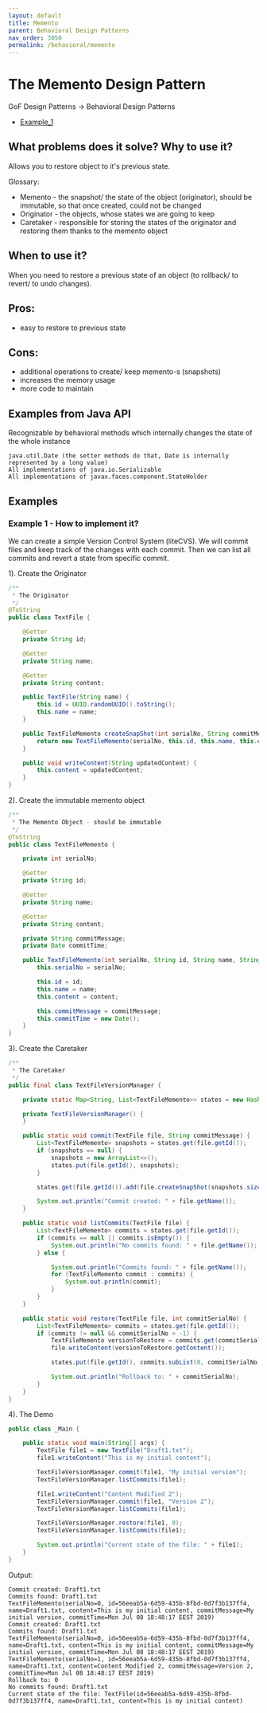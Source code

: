 ```yaml
---
layout: default
title: Memento
parent: Behavioral Design Patterns
nav_order: 3050
permalink: /behavioral/memento
---
```



# The Memento Design Pattern 

GoF Design Patterns -> Behavioral Design Patterns

- [Example_1](https://github.com/Iretha/ebook-design-patterns/tree/master/src/com/smdev/behavioral/memento) 

## What problems does it solve? Why to use it?
Allows you to restore object to it's previous state.

Glossary:
- Memento - the snapshot/ the state of the object (originator), should be immutable, so that once created, could not be changed
- Originator - the objects, whose states we are going to keep
- Caretaker - responsible for storing the states of the originator and restoring them thanks to the memento object

## When to use it?
When you need to restore a previous state of an object (to rollback/ to revert/ to undo changes).

## Pros:
- easy to restore to previous state

## Cons:
- additional operations to create/ keep memento-s (snapshots)
- increases the memory usage
- more code to maintain

## Examples from Java API
Recognizable by behavioral methods which internally changes the state of the whole instance
```
java.util.Date (the setter methods do that, Date is internally represented by a long value)
All implementations of java.io.Serializable
All implementations of javax.faces.component.StateHolder
```
## Examples
### Example 1 - How to implement it?
We can create a simple Version Control System (liteCVS). We will commit files and keep track of the changes with each
commit. Then we can list all commits and revert a state from specific commit.

1). Create the Originator
```java
/**
 * The Originator
 */
@ToString
public class TextFile {

    @Getter
    private String id;

    @Getter
    private String name;

    @Getter
    private String content;

    public TextFile(String name) {
        this.id = UUID.randomUUID().toString();
        this.name = name;
    }

    public TextFileMemento createSnapShot(int serialNo, String commitMessage){
        return new TextFileMemento(serialNo, this.id, this.name, this.content, commitMessage);
    }

    public void writeContent(String updatedContent) {
        this.content = updatedContent;
    }
}
```
2). Create the immutable memento object
```java
/**
 * The Memento Object - should be immutable
 */
@ToString
public class TextFileMemento {

    private int serialNo;

    @Getter
    private String id;

    @Getter
    private String name;

    @Getter
    private String content;

    private String commitMessage;
    private Date commitTime;

    public TextFileMemento(int serialNo, String id, String name, String content, String commitMessage) {
        this.serialNo = serialNo;

        this.id = id;
        this.name = name;
        this.content = content;

        this.commitMessage = commitMessage;
        this.commitTime = new Date();
    }
}
```
3). Create the Caretaker
```java
/**
 * The Caretaker
 */
public final class TextFileVersionManager {

    private static Map<String, List<TextFileMemento>> states = new HashMap<>();

    private TextFileVersionManager() {
    }

    public static void commit(TextFile file, String commitMessage) {
        List<TextFileMemento> snapshots = states.get(file.getId());
        if (snapshots == null) {
            snapshots = new ArrayList<>();
            states.put(file.getId(), snapshots);
        }

        states.get(file.getId()).add(file.createSnapShot(snapshots.size(), commitMessage));

        System.out.println("Commit created: " + file.getName());
    }

    public static void listCommits(TextFile file) {
        List<TextFileMemento> commits = states.get(file.getId());
        if (commits == null || commits.isEmpty()) {
            System.out.println("No commits found: " + file.getName());
        } else {

            System.out.println("Commits found: " + file.getName());
            for (TextFileMemento commit : commits) {
                System.out.println(commit);
            }
        }
    }

    public static void restore(TextFile file, int commitSerialNo) {
        List<TextFileMemento> commits = states.get(file.getId());
        if (commits != null && commitSerialNo > -1) {
            TextFileMemento versionToRestore = commits.get(commitSerialNo);
            file.writeContent(versionToRestore.getContent());

            states.put(file.getId(), commits.subList(0, commitSerialNo));

            System.out.println("Rollback to: " + commitSerialNo);
        }
    }
}
```
4). The Demo
```java
public class _Main {

    public static void main(String[] args) {
        TextFile file1 = new TextFile("Draft1.txt");
        file1.writeContent("This is my initial content");

        TextFileVersionManager.commit(file1, "My initial version");
        TextFileVersionManager.listCommits(file1);

        file1.writeContent("Content Modified 2");
        TextFileVersionManager.commit(file1, "Version 2");
        TextFileVersionManager.listCommits(file1);

        TextFileVersionManager.restore(file1, 0);
        TextFileVersionManager.listCommits(file1);

        System.out.println("Current state of the file: " + file1);
    }
}
```
Output:
```
Commit created: Draft1.txt
Commits found: Draft1.txt
TextFileMemento(serialNo=0, id=56eeab5a-6d59-435b-8fbd-0d7f3b137ff4, name=Draft1.txt, content=This is my initial content, commitMessage=My initial version, commitTime=Mon Jul 08 18:48:17 EEST 2019)
Commit created: Draft1.txt
Commits found: Draft1.txt
TextFileMemento(serialNo=0, id=56eeab5a-6d59-435b-8fbd-0d7f3b137ff4, name=Draft1.txt, content=This is my initial content, commitMessage=My initial version, commitTime=Mon Jul 08 18:48:17 EEST 2019)
TextFileMemento(serialNo=1, id=56eeab5a-6d59-435b-8fbd-0d7f3b137ff4, name=Draft1.txt, content=Content Modified 2, commitMessage=Version 2, commitTime=Mon Jul 08 18:48:17 EEST 2019)
Rollback to: 0
No commits found: Draft1.txt
Current state of the file: TextFile(id=56eeab5a-6d59-435b-8fbd-0d7f3b137ff4, name=Draft1.txt, content=This is my initial content)
```